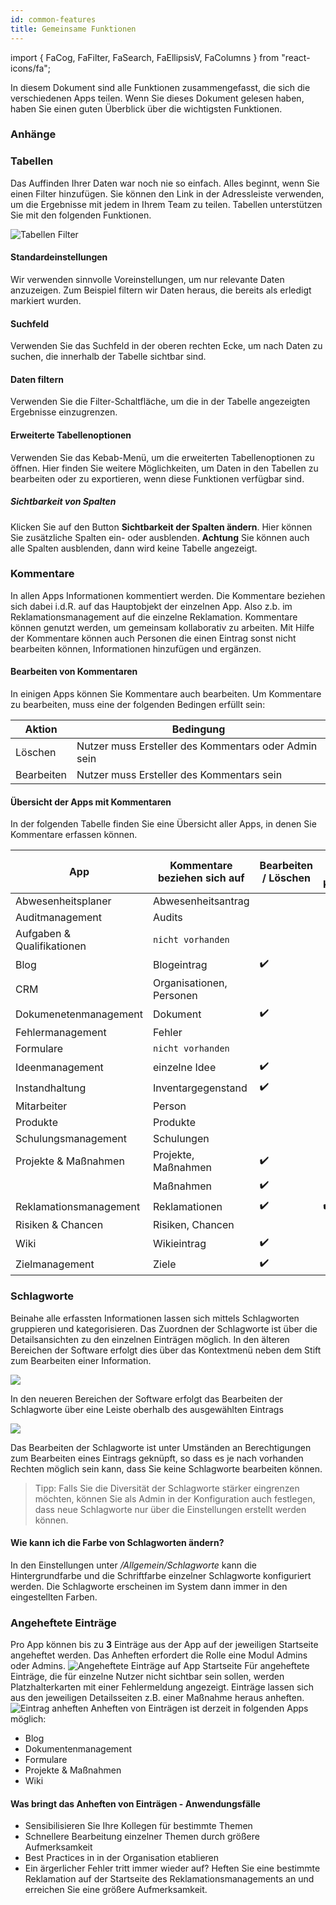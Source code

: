 ```yaml
---
id: common-features
title: Gemeinsame Funktionen
---
```


import {
FaCog,
FaFilter,
FaSearch,
FaEllipsisV,
FaColumns
} from "react-icons/fa";

In diesem Dokument sind alle Funktionen zusammengefasst, die sich die verschiedenen Apps teilen. Wenn Sie dieses Dokument gelesen haben, haben Sie einen guten Überblick über die wichtigsten Funktionen.

### Anhänge

### Tabellen

Das Auffinden Ihrer Daten war noch nie so einfach. Alles beginnt, wenn Sie einen Filter hinzufügen.
Sie können den Link in der Adressleiste verwenden, um die Ergebnisse mit jedem in Ihrem Team zu teilen. Tabellen unterstützen Sie mit den folgenden Funktionen.

![Tabellen Filter](https://caqadmin.blob.core.windows.net/public-screenshots/manual-screenshots/basicTableFunctions_sm.gif)

#### <FaCog/> Standardeinstellungen

Wir verwenden sinnvolle Voreinstellungen, um nur relevante Daten anzuzeigen. Zum Beispiel filtern wir Daten heraus, die bereits als erledigt markiert wurden.

#### <FaSearch/> Suchfeld

Verwenden Sie das Suchfeld in der oberen rechten Ecke, um nach Daten zu suchen, die innerhalb der Tabelle sichtbar sind.

#### <FaFilter/> Daten filtern

Verwenden Sie die Filter-Schaltfläche, um die in der Tabelle angezeigten Ergebnisse einzugrenzen.

#### <FaEllipsisV/> Erweiterte Tabellenoptionen

Verwenden Sie das Kebab-Menü, um die erweiterten Tabellenoptionen zu öffnen.
Hier finden Sie weitere Möglichkeiten, um Daten in den Tabellen zu bearbeiten oder zu exportieren, wenn diese Funktionen verfügbar sind.

##### <FaColumns/> Sichtbarkeit von Spalten

Klicken Sie auf den Button **Sichtbarkeit der Spalten ändern**. Hier können Sie zusätzliche Spalten ein- oder ausblenden. 
**Achtung** Sie können auch alle Spalten ausblenden, dann wird keine Tabelle angezeigt.

### Kommentare

In allen Apps Informationen kommentiert werden. Die Kommentare beziehen sich dabei i.d.R. auf das Hauptobjekt der einzelnen App. Also z.b. im Reklamationsmanagement auf die einzelne Reklamation.
Kommentare können genutzt werden, um gemeinsam kollaborativ zu arbeiten. Mit Hilfe der Kommentare können auch Personen die einen Eintrag sonst nicht bearbeiten können, Informationen hinzufügen und ergänzen.

#### Bearbeiten von Kommentaren

In einigen Apps können Sie Kommentare auch bearbeiten. Um Kommentare zu bearbeiten, muss eine der folgenden Bedingen erfüllt sein:

| Aktion     | Bedingung                                            |
| ---------- | ---------------------------------------------------- |
| Löschen    | Nutzer muss Ersteller des Kommentars oder Admin sein |
| Bearbeiten | Nutzer muss Ersteller des Kommentars sein            |

#### Übersicht der Apps mit Kommentaren

In der folgenden Tabelle finden Sie eine Übersicht aller Apps, in denen Sie Kommentare erfassen können.

| App                        | Kommentare beziehen sich auf | Bearbeiten / Löschen | Antworten auf Kommentare |
| -------------------------- | ---------------------------- | -------------------- | ------------------------ |
| Abwesenheitsplaner         | Abwesenheitsantrag           |                      |
| Auditmanagement            | Audits                       |                      |
| Aufgaben & Qualifikationen | <code>nicht vorhanden</code> |                      |
| Blog                       | Blogeintrag                  | ✔️                   |
| CRM                        | Organisationen, Personen     |                      |
| Dokumenetenmanagement      | Dokument                     | ✔️                   |
| Fehlermanagement           | Fehler                       |                      |
| Formulare                  | <code>nicht vorhanden</code> |                      |
| Ideenmanagement            | einzelne Idee                | ✔️                   |
| Instandhaltung             | Inventargegenstand           | ✔️                   |
| Mitarbeiter                | Person                       |                      |
| Produkte                   | Produkte                     |                      |
| Schulungsmanagement        | Schulungen                   |                      |
| Projekte & Maßnahmen       | Projekte, Maßnahmen          | ✔️                   |
|                            | Maßnahmen                    | ✔️                   |
| Reklamationsmanagement     | Reklamationen                | ✔️                   | ✔️                       |
| Risiken & Chancen          | Risiken, Chancen             |                      |
| Wiki                       | Wikieintrag                  | ✔️                   |
| Zielmanagement             | Ziele                        | ✔️                   |

### Schlagworte

Beinahe alle erfassten Informationen lassen sich mittels Schlagworten gruppieren und kategorisieren. Das Zuordnen der Schlagworte ist über die Detailsansichten zu den einzelnen Einträgen möglich. In den älteren Bereichen der Software erfolgt dies über das Kontextmenü neben dem Stift zum Bearbeiten einer Information.

![](https://caqadmin.blob.core.windows.net/faqs/63-images/mceclip1.gif)

In den neueren Bereichen der Software erfolgt das Bearbeiten der Schlagworte über eine Leiste oberhalb des ausgewählten Eintrags

![](https://caqadmin.blob.core.windows.net/faqs/63-images/mceclip3.gif)

Das Bearbeiten der Schlagworte ist unter Umständen an Berechtigungen zum Bearbeiten eines Eintrags geknüpft, so dass es je nach vorhanden Rechten möglich sein kann, dass Sie keine Schlagworte bearbeiten können.

> Tipp: Falls Sie die Diversität der Schlagworte stärker eingrenzen möchten, können Sie als Admin in der Konfiguration auch festlegen, dass neue Schlagworte nur über die Einstellungen erstellt werden können.

#### Wie kann ich die Farbe von Schlagworten ändern?

In den Einstellungen unter _/Allgemein/Schlagworte_ kann die Hintergrundfarbe und die Schriftfarbe einzelner Schlagworte konfiguriert werden. Die Schlagworte erscheinen im System dann immer in den eingestellten Farben.

### Angeheftete Einträge

Pro App können bis zu **3** Einträge aus der App auf der jeweiligen Startseite angeheftet werden. Das Anheften erfordert die Rolle eine Modul Admins oder Admins.
![Angeheftete Einträge auf App Startseite](https://caqadmin.blob.core.windows.net/public-screenshots/manual-screenshots/Screenshot2022-04-28_pinnedItemsRow.png)
Für angeheftete Einträge, die für einzelne Nutzer nicht sichtbar sein sollen, werden Platzhalterkarten mit einer Fehlermeldung angezeigt.
Einträge lassen sich aus den jeweiligen Detailsseiten z.B. einer Maßnahme heraus anheften.
![Eintrag anheften](https://caqadmin.blob.core.windows.net/public-screenshots/manual-screenshots/Screenshot2022-04-28_pinnedItemsAction.png)
Anheften von Einträgen ist derzeit in folgenden Apps möglich:

- Blog
- Dokumentenmanagement
- Formulare
- Projekte & Maßnahmen
- Wiki

#### Was bringt das Anheften von Einträgen - Anwendungsfälle

- Sensibilisieren Sie Ihre Kollegen für bestimmte Themen
- Schnellere Bearbeitung einzelner Themen durch größere Aufmerksamkeit
- Best Practices in in der Organisation etablieren
- Ein ärgerlicher Fehler tritt immer wieder auf? Heften Sie eine bestimmte Reklamation auf der Startseite des Reklamationsmanagements an und erreichen Sie eine größere Aufmerksamkeit.
